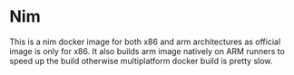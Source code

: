# Nim

This is a nim docker image for both x86 and arm architectures
as official image is only for x86.
It also builds arm image natively on ARM runners to speed up the
build otherwise multiplatform docker build is pretty slow.
